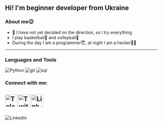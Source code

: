 ## Hi! I'm beginner developer from Ukraine
### About me:wink:
- :zany_face: I have not yet decided on the direction, so I try everything
- I play basketball:basketball: and volleyball:volleyball:
- During the day I am a programmer:innocent:, at night I am a hacker:man_technologist:
---
### Languages and Tools
![Python](https://img.shields.io/badge/-Python-FFD700?style=for-the-badge&logo=python)
![git](https://img.shields.io/badge/-Git-231F29?style=for-the-badge&logo=git)
![sql](https://img.shields.io/badge/-SQL-973EF8?style=for-the-badge)
### Connect with me:
[<img align = "left" alt = "Telegram" width  = "40px" src = "https://www.flaticon.com/svg/vstatic/svg/2111/2111710.svg?token=exp=1616928373~hmac=2074b90dbb02558476014917a64da984">][telegram]
[<img align = "left" alt = "Twitter" width  = "40px" src = "https://www.flaticon.com/svg/vstatic/svg/1384/1384017.svg?token=exp=1616928126~hmac=936144b2e0643d8c2a73d39320fa8c8e">][twitter]
[<img align = "left" alt = "Linkedin" width  = "40px" src = "https://www.flaticon.com/svg/vstatic/svg/1384/1384014.svg?token=exp=1616932693~hmac=78cc222e5284009bd49cc23cd669ba18">][Linkedin]
<br />
<br />
---
<img align = "left" alt = "Linkedin" src = "https://github-readme-stats.vercel.app/api?username=vslobodan&show_icons=true&theme=onedark">

[telegram]: https://t.me/vslbdn
[twitter]: https://twitter.com/voslobodan
[Linkedin]: https://www.linkedin.com/login/ru
